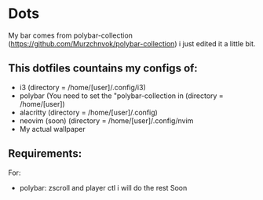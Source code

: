 # Dots
My bar comes from polybar-collection (https://github.com/Murzchnvok/polybar-collection) i just edited it a little bit.
## This dotfiles countains my configs of:
+ i3 (directory = /home/[user]/.config/i3) 
+ polybar (You need to set the "polybar-collection in (directory = /home/[user])
+ alacritty (directory = /home/[user]/.config)
+ neovim (soon) (directory = /home/[user]/.config/nvim
+ My actual wallpaper
## Requirements:
For:
+ polybar: zscroll and player ctl
i will do the rest Soon
